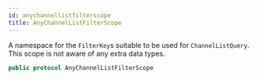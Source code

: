 ```yaml
---
id: anychannellistfilterscope 
title: AnyChannelListFilterScope
--- 
```


A namespace for the `FilterKey`s suitable to be used for `ChannelListQuery`. This scope is not aware of any extra data types.

``` swift
public protocol AnyChannelListFilterScope 
```
